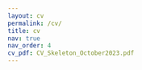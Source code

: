 ```yaml
---
layout: cv
permalink: /cv/
title: cv
nav: true
nav_order: 4
cv_pdf: CV_Skeleton_October2023.pdf
---
```


